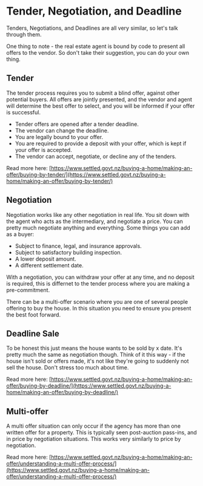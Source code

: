 # Tender, Negotiation, and Deadline

Tenders, Negotiations, and Deadlines are all very similar, so let's talk through them.

One thing to note - the real estate agent is bound by code to present all offers to the vendor. So don't take their suggestion, you can do your own thing.

## Tender

The tender process requires you to submit a blind offer, against other potential buyers. All offers are jointly presented,  and the vendor and agent will determine the best offer to select, and you will be informed if your offer is successful.&#x20;

* Tender offers are opened after a tender deadline.
* The vendor can change the deadline.
* You are legally bound to your offer.
* You are required to provide a deposit with your offer, which is kept if your offer is accepted.
* The vendor can accept, negotiate, or decline any of the tenders.

Read more here: [https://www.settled.govt.nz/buying-a-home/making-an-offer/buying-by-tender/](https://www.settled.govt.nz/buying-a-home/making-an-offer/buying-by-tender/)

## Negotiation

Negotiation works like any other negotiation in real life. You sit down with the agent who acts as the intermediary, and negotiate a price. You can pretty much negotiate anything and everything. Some things you can add as a buyer:

* Subject to finance, legal, and insurance approvals.
* Subject to satisfactory building inspection.
* A lower deposit amount.
* A different settlement date.

With a negotiation, you can withdraw your offer at any time, and no deposit is required, this is differnet to the tender process where you are making a pre-commitment.&#x20;

There can be a multi-offer scenario where you are one of several people offering to buy the house. In this situation you need to ensure you present the best foot forward.

## Deadline Sale

To be honest this just means the house wants to be sold by x date. It's pretty much the same as negotiation though. Think of it this way - if the house isn't sold or offers made, it's not like they're going to suddenly not sell the house. Don't stress too much about time.

Read more here: [https://www.settled.govt.nz/buying-a-home/making-an-offer/buying-by-deadline/](https://www.settled.govt.nz/buying-a-home/making-an-offer/buying-by-deadline/)



## Multi-offer

A multi offer situation can only occur if the agency has more than one written offer for a property. This is typically seen post-auction pass-ins, and in price by negotiation situations. This works very similarly to price by negotiation.

Read more here: [https://www.settled.govt.nz/buying-a-home/making-an-offer/understanding-a-multi-offer-process/](https://www.settled.govt.nz/buying-a-home/making-an-offer/understanding-a-multi-offer-process/)

##

